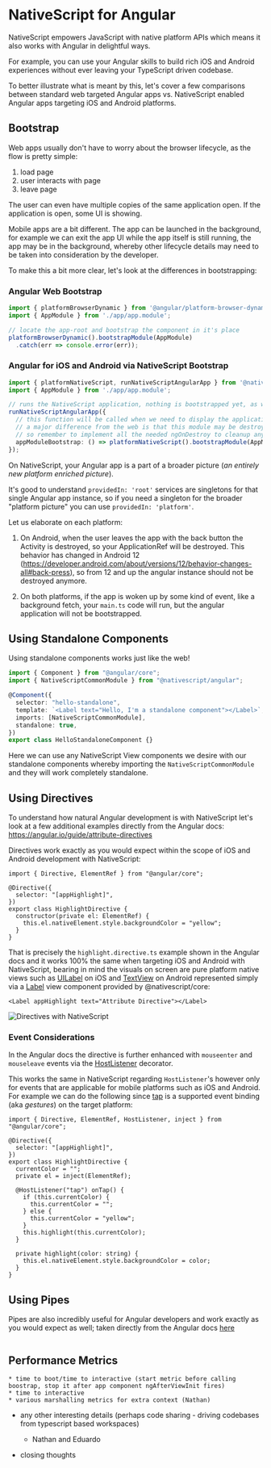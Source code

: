# NativeScript for Angular

NativeScript empowers JavaScript with native platform APIs which means it also works with Angular in delightful ways.

For example, you can use your Angular skills to build rich iOS and Android experiences without ever leaving your TypeScript driven codebase.

To better illustrate what is meant by this, let's cover a few comparisons between standard web targeted Angular apps vs. NativeScript enabled Angular apps targeting iOS and Android platforms.

## Bootstrap

Web apps usually don't have to worry about the browser lifecycle, as the flow is pretty simple:
1. load page
2. user interacts with page
3. leave page

The user can even have multiple copies of the same application open. If the application is open, some UI is showing.

Mobile apps are a bit different. The app can be launched in the background, for example we can exit the app UI while the app itself is still running, the app may be in the background, whereby other lifecycle details may need to be taken into consideration by the developer.

To make this a bit more clear, let's look at the differences in bootstrapping:

### Angular Web Bootstrap

```ts
import { platformBrowserDynamic } from '@angular/platform-browser-dynamic';
import { AppModule } from './app/app.module';

// locate the app-root and bootstrap the component in it's place
platformBrowserDynamic().bootstrapModule(AppModule)
  .catch(err => console.error(err));
```

### Angular for iOS and Android via NativeScript Bootstrap

```ts
import { platformNativeScript, runNativeScriptAngularApp } from '@nativescript/angular';
import { AppModule } from './app/app.module';

// runs the NativeScript application, nothing is bootstrapped yet, as we're only setting up the platform and callbacks
runNativeScriptAngularApp({
  // this function will be called when we need to display the application UI
  // a major difference from the web is that this module may be destroyed when the user leaves the application and recreated when the user opens it again
  // so remember to implement all the needed ngOnDestroy to cleanup any events that were bound here!
  appModuleBootstrap: () => platformNativeScript().bootstrapModule(AppModule),
});
```

On NativeScript, your Angular app is a part of a broader picture (*an entirely new platform enriched picture*). 

It's good to understand `providedIn: 'root'` services are singletons for that single Angular app instance, so if you need a singleton for the broader "platform picture" you can use `providedIn: 'platform'`.

Let us elaborate on each platform:

1. On Android, when the user leaves the app with the back button the Activity is destroyed, so your ApplicationRef will be destroyed. This behavior has changed in Android 12 (https://developer.android.com/about/versions/12/behavior-changes-all#back-press), so from 12 and up the angular instance should not be destroyed anymore.

2. On both platforms, if the app is woken up by some kind of event, like a background fetch, your `main.ts` code will run, but the angular application will not be bootstrapped.

## Using Standalone Components

Using standalone components works just like the web!

```ts
import { Component } from "@angular/core";
import { NativeScriptCommonModule } from "@nativescript/angular";

@Component({
  selector: "hello-standalone",
  template: `<Label text="Hello, I'm a standalone component"></Label>`,
  imports: [NativeScriptCommonModule],
  standalone: true,
})
export class HelloStandaloneComponent {}
```

Here we can use any NativeScript View components we desire with our standalone components whereby importing the `NativeScriptCommonModule` and they will work completely standalone.

## Using Directives

To understand how natural Angular development is with NativeScript let's look at a few additional examples directly from the Angular docs: https://angular.io/guide/attribute-directives

Directives work exactly as you would expect within the scope of iOS and Android development with NativeScript:

```
import { Directive, ElementRef } from "@angular/core";

@Directive({
  selector: "[appHighlight]",
})
export class HighlightDirective {
  constructor(private el: ElementRef) {
    this.el.nativeElement.style.backgroundColor = "yellow";
  }
}
```

That is precisely the `highlight.directive.ts` example shown in the Angular docs and it works 100% the same when targeting iOS and Android with NativeScript, bearing in mind the visuals on screen are pure platform native views such as [UILabel](https://developer.apple.com/documentation/uikit/uilabel) on iOS and [TextView](https://developer.android.com/reference/android/widget/TextView) on Android represented simply via a [Label](https://docs.nativescript.org/ui-and-styling.html#label) view component provided by @nativescript/core:

```
<Label appHighlight text="Attribute Directive"></Label>
```

![Directives with NativeScript](./images/directives.jpg?raw=true "Directives with NativeScript")

### Event Considerations

In the Angular docs the directive is further enhanced with `mouseenter` and `mouseleave` events via the [HostListener](https://angular.io/api/core/HostListener) decorator.

This works the same in NativeScript regarding `HostListener`'s however only for events that are applicable for mobile platforms such as iOS and Android. For example we can do the following since [tap]() is a supported event binding (aka *gestures*) on the target platform:

```
import { Directive, ElementRef, HostListener, inject } from "@angular/core";

@Directive({
  selector: "[appHighlight]",
})
export class HighlightDirective {
  currentColor = "";
  private el = inject(ElementRef);

  @HostListener("tap") onTap() {
    if (this.currentColor) {
      this.currentColor = "";
    } else {
      this.currentColor = "yellow";
    }
    this.highlight(this.currentColor);
  }

  private highlight(color: string) {
    this.el.nativeElement.style.backgroundColor = color;
  }
}
```
    
## Using Pipes

Pipes are also incredibly useful for Angular developers and work exactly as you would expect as well; taken directly from the Angular docs [here](https://angular.io/guide/pipe-template)

```

```

## Performance Metrics
    * time to boot/time to interactive (start metric before calling boostrap, stop it after app component ngAfterViewInit fires)
    * time to interactive
    * various marshalling metrics for extra context (Nathan)

* any other interesting details (perhaps code sharing - driving codebases from typescript based workspaces)
    * Nathan and Eduardo

* closing thoughts